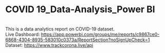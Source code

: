 # COVID 19_Data-Analysis_Power BI
<br>This is a data analytics report on COVID-19 dataset.
<br>Live Dashboard: https://app.powerbi.com/groups/me/reports/c9867ce0-6868-4304-8935-583010c0373a/ReportSection?noSignUpCheck=1
<br>Dataset: https://www.trackcorona.live/api
